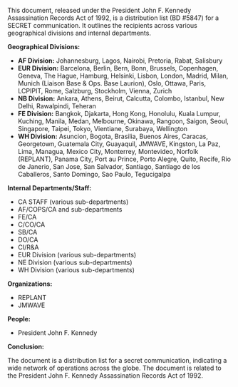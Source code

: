 This document, released under the President John F. Kennedy Assassination Records Act of 1992, is a distribution list (BD #5847) for a SECRET communication. It outlines the recipients across various geographical divisions and internal departments.

**Geographical Divisions:**

*   **AF Division:** Johannesburg, Lagos, Nairobi, Pretoria, Rabat, Salisbury
*   **EUR Division:** Barcelona, Berlin, Bern, Bonn, Brussels, Copenhagen, Geneva, The Hague, Hamburg, Helsinki, Lisbon, London, Madrid, Milan, Munich (Liaison Base & Ops. Base Laurion), Oslo, Ottawa, Paris, LCPIPIT, Rome, Salzburg, Stockholm, Vienna, Zurich
*   **NB Division:** Ankara, Athens, Beirut, Calcutta, Colombo, Istanbul, New Delhi, Rawalpindi, Teheran
*   **FE Division:** Bangkok, Djakarta, Hong Kong, Honolulu, Kuala Lumpur, Kuching, Manila, Medan, Melbourne, Okinawa, Rangoon, Saigon, Seoul, Singapore, Taipei, Tokyo, Vientiane, Surabaya, Wellington
*   **WH Division:** Asuncion, Bogota, Brasilia, Buenos Aires, Caracas, Georgetown, Guatemala City, Guayaquil, JMWAVE, Kingston, La Paz, Lima, Managua, Mexico City, Monterrey, Montevideo, Norfolk (REPLANT), Panama City, Port au Prince, Porto Alegre, Quito, Recife, Rio de Janerio, San Jose, San Salvador, Santiago, Santiago de los Caballeros, Santo Domingo, Sao Paulo, Tegucigalpa

**Internal Departments/Staff:**

*   CA STAFF (various sub-departments)
*   AF/COPS/CA and sub-departments
*   FE/CA
*   C/CO/CA
*   SB/CA
*   DO/CA
*   CI/R&A
*   EUR Division (various sub-departments)
*   NE Division (various sub-departments)
*   WH Division (various sub-departments)

**Organizations:**

*   REPLANT
*   JMWAVE

**People:**

*   President John F. Kennedy

**Conclusion:**

The document is a distribution list for a secret communication, indicating a wide network of operations across the globe. The document is related to the President John F. Kennedy Assassination Records Act of 1992.
